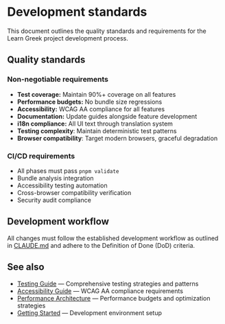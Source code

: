 # Development standards

This document outlines the quality standards and requirements for the Learn Greek project development process.

## Quality standards

### Non-negotiable requirements

- **Test coverage:** Maintain 90%+ coverage on all features
- **Performance budgets:** No bundle size regressions
- **Accessibility:** WCAG AA compliance for all features
- **Documentation:** Update guides alongside feature development
- **i18n compliance:** All UI text through translation system
- **Testing complexity**: Maintain deterministic test patterns
- **Browser compatibility**: Target modern browsers, graceful degradation

### CI/CD requirements

- All phases must pass `pnpm validate`
- Bundle analysis integration
- Accessibility testing automation
- Cross-browser compatibility verification
- Security audit compliance

## Development workflow

All changes must follow the established development workflow as outlined in [CLAUDE.md](../../CLAUDE.md) and adhere to the Definition of Done (DoD) criteria.

## See also

- [Testing Guide](testing-guide.md) — Comprehensive testing strategies and patterns
- [Accessibility Guide](accessibility.md) — WCAG AA compliance requirements
- [Performance Architecture](../architecture/performance.md) — Performance budgets and optimization strategies
- [Getting Started](getting-started.md) — Development environment setup